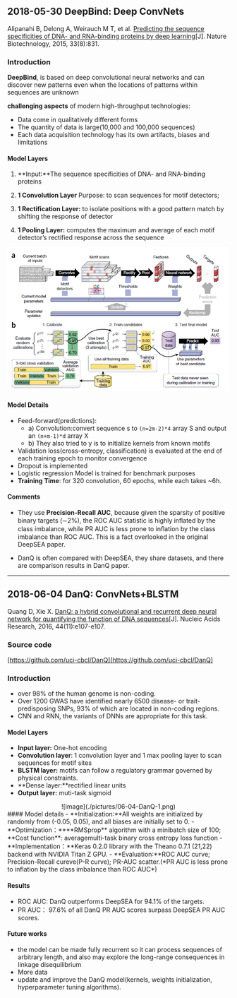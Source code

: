 <script type="text/javascript" src="http://cdn.mathjax.org/mathjax/latest/MathJax.js?config=TeX-AMS-MML_HTMLorMML">
</script>
## 2018-05-30 DeepBind: Deep ConvNets

Alipanahi B, Delong A, Weirauch M T, et al. [Predicting the sequence specificities of DNA- and RNA-binding proteins by deep learning](https://www.nature.com/articles/nbt.3300 "Predicting the sequence specificities of DNA- and RNA-binding proteins by deep learning")[J]. Nature Biotechnology, 2015, 33(8):831.

### Introduction

**DeepBind**, is based on deep convolutional neural networks and can discover new patterns even when the locations of patterns within sequences are unknown

**challenging aspects** of modern high-throughput technologies:

- Data come in qualitatively different forms
- The quantity of data is large(10,000 and 100,000 sequences)
- Each data acquisition technology has its own artifacts, biases and limitations
#### Model Layers

1. **Input:**The sequence specificities of DNA- and RNA-binding proteins

2. **1 Convolution Layer** 
  Purpose: to scan sequences for motif detectors;

3. **1 Rectification Layer:** to isolate positions with a good pattern match by shifting the response of detector

4. **1 Pooling Layer:** computes the maximum and average of each motif detector’s rectified response across the sequence


![image](./pictures/05-30-DeepBind-1.png)

#### Model Details

- Feed-forward(predictions): 
  - a) Convolution:convert sequence s to `(n=2m-2)*4` array S and output an `(n+m-1)*d` array X
  - b) They also tried to y is to initialize kernels from known motifs
- Validation loss(cross-entropy, classification) is evaluated at the end of each training epoch to monitor convergence 
- Dropout is implemented
- Logistic regression Model is trained for benchmark purposes
- **Training Time**: for 320 convolution, 60 epochs, while each takes ~6h.

#### Comments

- They use **Precision-Recall AUC**, because given the sparsity of positive binary targets (∼2%), the ROC AUC statistic is highly inﬂated by the class imbalance, while PR AUC is less prone to inﬂation by the class imbalance than ROC AUC. This is a fact overlooked in the original DeepSEA paper. 


- DanQ is often compared with DeepSEA, they share datasets, and there are comparison results in DanQ paper.


----------

## 2018-06-04 DanQ:	ConvNets+BLSTM
Quang D, Xie X. [DanQ: a hybrid convolutional and recurrent deep neural network for quantifying the function of DNA sequences](http://xueshu.baidu.com/s?wd=paperuri%3A%28ec1ae89d7460896b1bb7cce04ebd9bde%29&filter=sc_long_sign&tn=SE_xueshusource_2kduw22v&sc_vurl=http%3A%2F%2Feuropepmc.org%2Farticles%2FPMC4914104%2F&ie=utf-8&sc_us=8666273945498306028)[J]. Nucleic Acids Research, 2016, 44(11):e107-e107.
### Source code
[https://github.com/uci-cbcl/DanQ](https://github.com/uci-cbcl/DanQ)

### Introduction
- over 98% of the human genome is non-coding.
- Over 1200 GWAS have identified nearly 6500 disease- or trait-predisposing SNPs, 93% of which are located in non-coding regions.
- CNN and RNN, the variants of DNNs are appropriate for this task.

#### Model Layers
- **Input layer:** One-hot encoding
- **Convolution layer**: 1 convolution layer and 1
max pooling layer to scan sequences for motif
sites
- **BLSTM layer:** motifs can follow a regulatory grammar governed by physical constraints.
- **Dense layer:**rectified linear units
- **Output layer:** muti-task sigmoid

<div align=center>
![image](./pictures/06-04-DanQ-1.png)
</div>

<div align=left>
#### Model details
- **Initialization:**All weights are initialized by randomly from (-0.05, 0.05), and all biases are initially set to 0.
- **Optimization：****RMSprop** algorithm with a minibatch size of 100; **Cost function**: averagemulti-task binary cross entropy loss function
- **Implementation：**Keras 0.2.0 library with the Theano 0.7.1 (21,22) backend with NVIDIA Titan Z GPU.
- **Evaluation:**ROC AUC curve; Precision-Recall cureve(P-R curve); PR-AUC scatter.(*PR AUC is less prone to inflation by the class imbalance than ROC AUC*)


#### Results
- ROC AUC: DanQ outperforms DeepSEA for 94.1% of the targets.
- PR AUC： 97.6% of all DanQ PR AUC scores surpass DeepSEA PR AUC scores.

#### Future works
- the model can be made fully recurrent so it can process
sequences of arbitrary length, and also may explore the long-range consequences in linkage disequilibrium
- More data
- update and improve the DanQ model(kernels, weights initialization, hyperparameter tuning algorithms).
